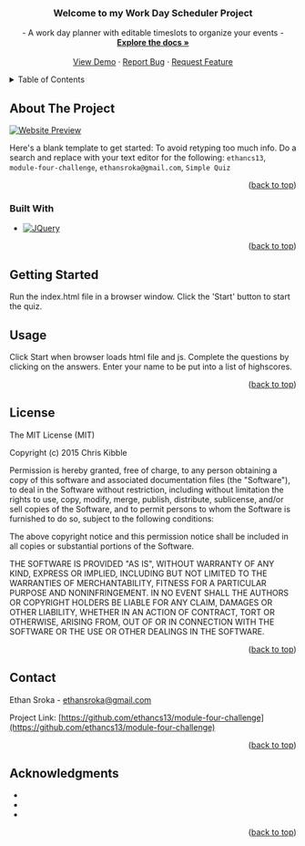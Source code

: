<a name="readme-top" id="readme-top"></a>



<!-- IMAGE -->
<br />
<div align="center">

<h3 align="center">Welcome to my Work Day Scheduler Project</h3>

  <p align="center">
    - A work day planner with editable timeslots to organize your events -
    <br />
    <a href="https://github.com/ethancs13/challenge-5.git"><strong>Explore the docs »</strong></a>
    <br />
    <br />
    <a href="https://github.com/ethancs13/challenge-5.git">View Demo</a>
    ·
    <a href="https://github.com/ethancs13/challenge-5/issues">Report Bug</a>
    ·
    <a href="https://github.com/ethancs13/challenge-5/issues">Request Feature</a>
  </p>
</div>



<!-- TABLE OF CONTENTS -->
<details>
  <summary>Table of Contents</summary>
  <ol>
    <li>
      <a href="#about-the-project">About The Project</a>
      <ul>
        <li><a href="#built-with">Built With</a></li>
      </ul>
    </li>
    <li><a href="#usage">Usage</a></li>
    <li><a href="#roadmap">Roadmap</a></li>
    <li><a href="#contributing">Contributing</a></li>
    <li><a href="#license">License</a></li>
    <li><a href="#contact">Contact</a></li>
    <li><a href="#acknowledgments">Acknowledgments</a></li>
  </ol>
</details>



<!-- ABOUT THE PROJECT -->
## About The Project

[![Website Preview][product-screenshot]](Capture.PNG)

Here's a blank template to get started: To avoid retyping too much info. Do a search and replace with your text editor for the following: `ethancs13`, `module-four-challenge`, `ethansroka@gmail.com`, `Simple Quiz`

<p align="right">(<a href="#readme-top">back to top</a>)</p>



### Built With

* [![JQuery][JQuery.com]][JQuery-url]

<p align="right">(<a href="#readme-top">back to top</a>)</p>



<!-- GETTING STARTED -->
## Getting Started

Run the index.html file in a browser window. Click the 'Start' button to start the quiz.



<!-- USAGE EXAMPLES -->
## Usage

Click Start when browser loads html file and js. Complete the questions by clicking on the answers. Enter your name to be put into a list of highscores.

<p align="right">(<a href="#readme-top">back to top</a>)</p>


<!-- LICENSE -->
## License

The MIT License (MIT)

Copyright (c) 2015 Chris Kibble

Permission is hereby granted, free of charge, to any person obtaining a copy of this software and associated documentation files (the "Software"), to deal in the Software without restriction, including without limitation the rights to use, copy, modify, merge, publish, distribute, sublicense, and/or sell copies of the Software, and to permit persons to whom the Software is furnished to do so, subject to the following conditions:

The above copyright notice and this permission notice shall be included in all copies or substantial portions of the Software.

THE SOFTWARE IS PROVIDED "AS IS", WITHOUT WARRANTY OF ANY KIND, EXPRESS OR IMPLIED, INCLUDING BUT NOT LIMITED TO THE WARRANTIES OF MERCHANTABILITY, FITNESS FOR A PARTICULAR PURPOSE AND NONINFRINGEMENT. IN NO EVENT SHALL THE AUTHORS OR COPYRIGHT HOLDERS BE LIABLE FOR ANY CLAIM, DAMAGES OR OTHER LIABILITY, WHETHER IN AN ACTION OF CONTRACT, TORT OR OTHERWISE, ARISING FROM, OUT OF OR IN CONNECTION WITH THE SOFTWARE OR THE USE OR OTHER DEALINGS IN THE SOFTWARE.

<p align="right">(<a href="#readme-top">back to top</a>)</p>



<!-- CONTACT -->
## Contact

Ethan Sroka - ethansroka@gmail.com

Project Link: [https://github.com/ethancs13/module-four-challenge](https://github.com/ethancs13/module-four-challenge)

<p align="right">(<a href="#readme-top">back to top</a>)</p>



<!-- ACKNOWLEDGMENTS -->
## Acknowledgments

* []()
* []()
* []()

<p align="right">(<a href="#readme-top">back to top</a>)</p>



[product-screenshot]: Capture.PNG
[JQuery.com]: https://img.shields.io/badge/jQuery-0769AD?style=for-the-badge&logo=jquery&logoColor=white
[JQuery-url]: https://jquery.com 